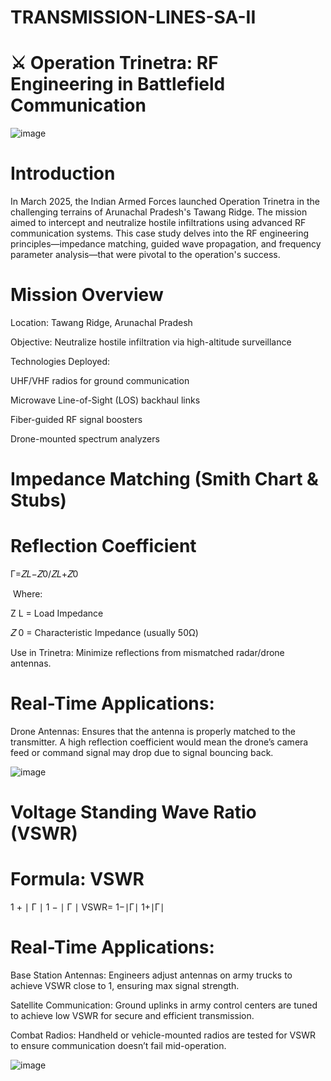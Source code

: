 # TRANSMISSION-LINES-SA-II
# ⚔️ Operation Trinetra: RF Engineering in Battlefield Communication
  ![image](https://github.com/user-attachments/assets/a18ba668-a253-4cf0-b285-0108f57f2b10)


# Introduction
In March 2025, the Indian Armed Forces launched Operation Trinetra in the challenging terrains of Arunachal Pradesh's Tawang Ridge. The mission aimed to intercept and neutralize hostile infiltrations using advanced RF communication systems. This case study delves into the RF engineering principles—impedance matching, guided wave propagation, and frequency parameter analysis—that were pivotal to the operation's success.

# Mission Overview
Location: Tawang Ridge, Arunachal Pradesh

Objective: Neutralize hostile infiltration via high-altitude surveillance

Technologies Deployed:

UHF/VHF radios for ground communication

Microwave Line-of-Sight (LOS) backhaul links

Fiber-guided RF signal boosters

Drone-mounted spectrum analyzers

# Impedance Matching (Smith Chart & Stubs)

# Reflection Coefficient
Γ=𝑍𝐿−𝑍0/𝑍𝐿+𝑍0
 
​
Where:

Z 
L
  = Load Impedance
  
𝑍
0
  = Characteristic Impedance (usually 50Ω)

Use in Trinetra: Minimize reflections from mismatched radar/drone antennas.

# Real-Time Applications:
Drone Antennas: Ensures that the antenna is properly matched to the transmitter. A high reflection coefficient would mean the drone’s camera feed or command signal may drop due to signal bouncing back.

![image](https://github.com/user-attachments/assets/d499d449-20b5-4525-a568-3b63cb537ad1)

# Voltage Standing Wave Ratio (VSWR)
 Formula:
VSWR
=
1
+
∣
Γ
∣
1
−
∣
Γ
∣
VSWR= 
1−∣Γ∣
1+∣Γ∣
​
 # Real-Time Applications:
Base Station Antennas: Engineers adjust antennas on army trucks to achieve VSWR close to 1, ensuring max signal strength.

Satellite Communication: Ground uplinks in army control centers are tuned to achieve low VSWR for secure and efficient transmission.

Combat Radios: Handheld or vehicle-mounted radios are tested for VSWR to ensure communication doesn’t fail mid-operation.

![image](https://github.com/user-attachments/assets/4ec99b87-44cc-4a46-8b2b-38c10e7dc38a)





